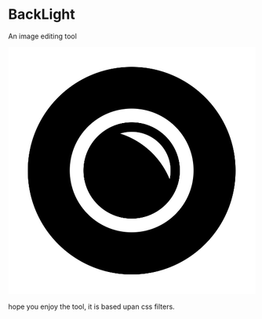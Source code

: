 # BackLight
An image editing tool

![backlight logo](\data\fav.png)

hope you enjoy the tool, it is based upan css filters.
